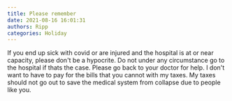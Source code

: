 ```yaml
---
title: Please remember
date: 2021-08-16 16:01:31
authors: Ripp
categories: Holiday
---
```


 If you end up sick with covid or are injured and the hospital is at or near capacity, please don't be a hypocrite. Do not under any circumstance go to the hospital if thats the case. Please go back to your doctor for help.  I don't want to have to pay for the bills that you cannot with my taxes. My taxes should not go out to save the medical system from collapse due to people like you.